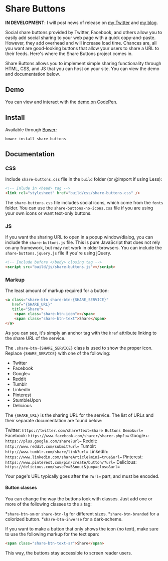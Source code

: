 # Share Buttons

**IN DEVELOPMENT**: I will post news of release on [my Twitter](http://twitter.com/sunnyismoi) and [my blog](http://sunnyis.me/blog/).

Social share buttons provided by Twitter, Facebook, and others allow you to easily add social sharing to your web page with a quick copy-and-paste. However, they add overhead and will increase load time. Chances are, all you want are good-looking buttons that allow your users to share a URL to their feeds. Here's where the Share Buttons project comes in.

Share Buttons allows you to implement simple sharing functionality through HTML, CSS, and JS that you can host on your site. You can view the demo and documentation below.

## Demo

You can view and interact with the [demo on CodePen](http://codepen.io/sunnysingh/pen/OPxbgq).

## Install

Available through [Bower](http://bower.io/):

```
bower install share-buttons
```

## Documentation

### CSS

Include `share-buttons.css` file in the `build` folder (or @import if using Less):

```html
<!-- Inlude in <head> tag -->
<link rel="stylesheet" href="build/css/share-buttons.css" />
```

The `share-buttons.css` file includes social icons, which come from the `fonts` folder. You can use the `share-buttons-no-icons.css` file if you are using your own icons or want text-only buttons.

### JS

If you want the sharing URL to open in a popup window/dialog, you can include the `share-buttons.js` file. This is pure JavaScript that does not rely on any framework, but may not work in older browsers. You can include the `share-buttons.jquery.js` file if you're using jQuery.

```html
<!-- Include before </body> closing tag -->
<script src="build/js/share-buttons.js"></script>
```

### Markup

The least amount of markup required for a button:

```html
<a class="share-btn share-btn-{SHARE_SERVICE}"
   href="{SHARE_URL}"
   title="Share">
	<span class="share-btn-icon"></span>
	<span class="share-btn-text">Share</span>
</a>
```

As you can see, it's simply an anchor tag with the `href` attribute linking to the share URL of the service.

The `.share-btn-{SHARE_SERVICE}` class is used to show the proper icon. Replace `{SHARE_SERVICE}` with one of the following:

* Twitter
* Facebook
* Google+
* Reddit
* Tumblr
* LinkedIn
* Pinterest
* StumbleUpon
* Delicious

The `{SHARE_URL}` is the sharing URL for the service. The list of URLs and their separate documentation are found below:

Twitter: `https://twitter.com/share?text=Share Buttons Demo&url=`
Facebook: `https://www.facebook.com/sharer/sharer.php?u=`
Google+: `https://plus.google.com/share?url=`
Reddit: `http://www.reddit.com/submit?url=`
Tumblr: `http://www.tumblr.com/share/link?url=`
LinkedIn: `https://www.linkedin.com/shareArticle?mini=true&url=`
Pinterest: `https://www.pinterest.com/pin/create/button/?url=`
Delicious: `https://delicious.com/save?v=5&noui&jump=close&url=`

Your page's URL typically goes after the `?url=` part, and must be encoded.

#### Button classes

You can change the way the buttons look with classes. Just add one or more of the following classes to the `a` tag:

*`share-btn-sm` or `share-btn-lg` for different sizes.
*`share-btn-branded` for a colorized button.
*`share-btn-inverse` for a dark-scheme.

If you want to make a button that only shows the icon (no text), make sure to use the following markup for the text span:
```html
<span class="share-btn-text-sr">Share</span>
```

This way, the buttons stay accessible to screen reader users.